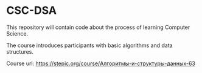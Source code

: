 CSC-DSA
=======

This repository will contain code about the process of learning Computer Science.

The course introduces participants with basic algorithms and data structures.

Course url: https://stepic.org/course/Алгоритмы-и-структуры-данных-63
